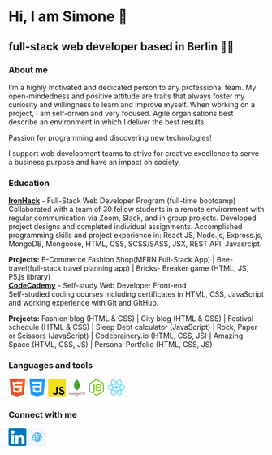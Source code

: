 <h1>Hi, I am <strong>Simone</strong> 👋</h1>
        <h2>full-stack web developer based in Berlin 👨‍💻</h2> 

### About me 

I’m a highly motivated and dedicated person to any professional team. My open-mindedness and positive attitude are traits that always foster my curiosity and willingness to learn and improve myself. When working on a project, I am self-driven and very focused. Agile organisations best describe an environment in which I deliver the best results.

Passion for programming and discovering new technologies!

I support web development teams to strive for creative excellence to serve a business purpose and have an impact on society.

### Education

<a href="https://www.ironhack.com"><b>IronHack</b></a> - Full-Stack Web Developer Program (full-time bootcamp)<br>
Collaborated with a team of 30 fellow students in a remote environment with regular communication via Zoom, Slack, and in group projects. Developed project designs and completed individual assignments.
Accomplished programming skills and project experience in: React JS, Node.js, Express.js, MongoDB, Mongoose, HTML, CSS, SCSS/SASS, JSX, REST API, Javasrcipt.<br>

<b>Projects:</b> E-Commerce Fashion Shop(MERN Full-Stack App) | Bee-travel(full-stack travel planning app) |  Bricks- Breaker game (HTML, JS, P5.js library)
<br>
<a href="https://www.codeacademy.com"><b>CodeCademy</b></a> - Self-study Web Developer Front-end<br>
Self-studied coding courses including certificates in HTML, CSS, JavaScript and working experience with Git and GitHub.<br>

<b>Projects:</b> Fashion blog (HTML & CSS) | City blog (HTML & CSS) | Festival schedule (HTML & CSS) | Sleep Debt calculator (JavaScript) | Rock, Paper or Scissors (JavaScript) | Codebrainery.io (HTML, CSS, JS) | Amazing Space (HTML, CSS, JS) | Personal Portfolio (HTML, CSS, JS)

### Languages and tools

<img src="images/html5.svg" height=35px> <img src="images/css3.svg" height=35px> <img src="images/javascript.svg" height=35px> <img src="images/mongodb.svg" height=35px> <img src="images/node-js.svg" height=35px> <img src="images/react.svg" height=35px>


### Connect with me 

<a href="https://www.linkedin.com/in/simone-capuano-webdeveloper/" target="_blank"><img src="images/linkedin.svg" height=35px></a> <a href="https://simonecapuano-webdev.com/" target="_blank"><img src="images/globe.svg" height=35px></a>




